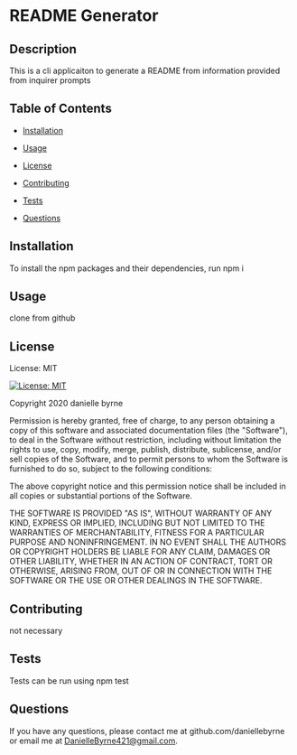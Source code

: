 # README Generator

  

  ## Description 

  This is a cli applicaiton to generate a README from information provided from inquirer prompts



  ##  Table of Contents 

  * [Installation](##Installation)

  * [Usage](##Usage)

  * [License](##License)

  * [Contributing](##Contributing)

  * [Tests](##Tests)

  * [Questions](##Questions)



  ## Installation

  To install the npm packages and their dependencies, run npm i



  ## Usage

  clone from github



  ## License 

  License: MIT

  [![License: MIT](https://img.shields.io/badge/License-MIT-yellow.svg)](https://opensource.org/licenses/MIT)

  Copyright 2020 danielle byrne

  Permission is hereby granted, free of charge, to any person obtaining a copy of this software and associated documentation files (the "Software"), to deal in the Software without restriction, including without limitation the rights to use, copy, modify, merge, publish, distribute, sublicense, and/or sell copies of the Software, and to permit persons to whom the Software is furnished to do so, subject to the following conditions:
  
  The above copyright notice and this permission notice shall be included in all copies or substantial portions of the Software.
  
  THE SOFTWARE IS PROVIDED "AS IS", WITHOUT WARRANTY OF ANY KIND, EXPRESS OR IMPLIED, INCLUDING BUT NOT LIMITED TO THE WARRANTIES OF MERCHANTABILITY, FITNESS FOR A PARTICULAR PURPOSE AND NONINFRINGEMENT. IN NO EVENT SHALL THE AUTHORS OR COPYRIGHT HOLDERS BE LIABLE FOR ANY CLAIM, DAMAGES OR OTHER LIABILITY, WHETHER IN AN ACTION OF CONTRACT, TORT OR OTHERWISE, ARISING FROM, OUT OF OR IN CONNECTION WITH THE SOFTWARE OR THE USE OR OTHER DEALINGS IN THE SOFTWARE.
  
  

  ## Contributing

  not necessary



  ## Tests

  Tests can be run using npm test



  ## Questions
  
  If you have any questions, please contact me at github.com/daniellebyrne or email me at DanielleByrne421@gmail.com.
